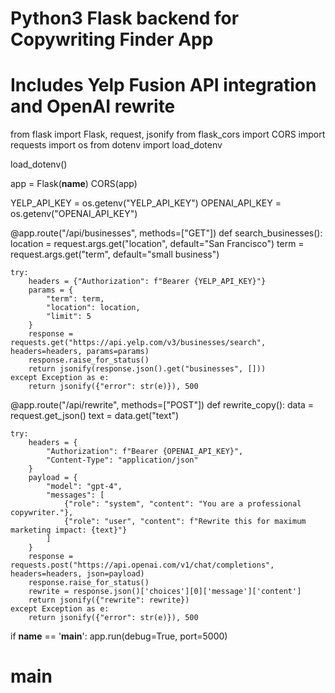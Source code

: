 # Python3 Flask backend for Copywriting Finder App
# Includes Yelp Fusion API integration and OpenAI rewrite

from flask import Flask, request, jsonify
from flask_cors import CORS
import requests
import os
from dotenv import load_dotenv

load_dotenv()

app = Flask(__name__)
CORS(app)

YELP_API_KEY = os.getenv("YELP_API_KEY")
OPENAI_API_KEY = os.getenv("OPENAI_API_KEY")

@app.route("/api/businesses", methods=["GET"])
def search_businesses():
    location = request.args.get("location", default="San Francisco")
    term = request.args.get("term", default="small business")

    try:
        headers = {"Authorization": f"Bearer {YELP_API_KEY}"}
        params = {
            "term": term,
            "location": location,
            "limit": 5
        }
        response = requests.get("https://api.yelp.com/v3/businesses/search", headers=headers, params=params)
        response.raise_for_status()
        return jsonify(response.json().get("businesses", []))
    except Exception as e:
        return jsonify({"error": str(e)}), 500

@app.route("/api/rewrite", methods=["POST"])
def rewrite_copy():
    data = request.get_json()
    text = data.get("text")

    try:
        headers = {
            "Authorization": f"Bearer {OPENAI_API_KEY}",
            "Content-Type": "application/json"
        }
        payload = {
            "model": "gpt-4",
            "messages": [
                {"role": "system", "content": "You are a professional copywriter."},
                {"role": "user", "content": f"Rewrite this for maximum marketing impact: {text}"}
            ]
        }
        response = requests.post("https://api.openai.com/v1/chat/completions", headers=headers, json=payload)
        response.raise_for_status()
        rewrite = response.json()['choices'][0]['message']['content']
        return jsonify({"rewrite": rewrite})
    except Exception as e:
        return jsonify({"error": str(e)}), 500

if __name__ == '__main__':
    app.run(debug=True, port=5000)
# main
